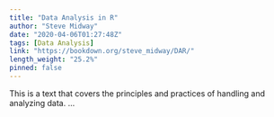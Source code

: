 ```yaml
---
title: "Data Analysis in R"
author: "Steve Midway"
date: "2020-04-06T01:27:48Z"
tags: [Data Analysis]
link: "https://bookdown.org/steve_midway/DAR/"
length_weight: "25.2%"
pinned: false
---
```


This is a text that covers the principles and practices of handling and analyzing data. ...
